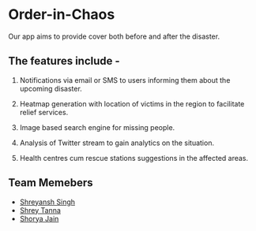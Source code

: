 # Order-in-Chaos

Our app aims to provide cover both before and after the disaster. 

## The features include -

1. Notifications via email or SMS to users informing them about the upcoming disaster.

2. Heatmap generation with location of victims in the region to facilitate relief services.

3. Image based search engine for missing people.

4. Analysis of Twitter stream to gain analytics on the situation.

5. Health centres cum rescue stations suggestions in the affected areas.

## Team Memebers
* [Shreyansh Singh](https://github.com/shreyansh26)
* [Shrey Tanna](https://github.com/Shrey97)
* [Shorya Jain](https://github.com/SJ255)
